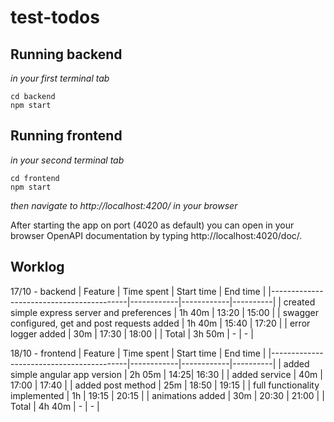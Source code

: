 # test-todos

## Running backend
*in your first terminal tab*
```
cd backend
npm start
```

## Running frontend
*in your second terminal tab*
```
cd frontend
npm start
```

*then navigate to http://localhost:4200/ in your browser*

After starting the app on port (4020 as default) you can open
in your browser OpenAPI documentation by typing http://localhost:4020/doc/.

## Worklog

17/10 - backend
| Feature                                  | Time spent | Start time | End time |
|------------------------------------------|------------|------------|----------|
| created simple express server and preferences | 1h 40m | 13:20 | 15:00 |
| swagger configured, get and post requests added | 1h 40m | 15:40 | 17:20 |
| error logger added | 30m | 17:30 | 18:00 |
| Total | 3h 50m | - | - |


18/10 - frontend
| Feature                                  | Time spent | Start time | End time |
|------------------------------------------|------------|------------|----------|
| added simple angular app version | 2h 05m | 14:25| 16:30 |
| added service | 40m | 17:00 | 17:40 |
| added post method | 25m | 18:50 | 19:15 |
| full functionality implemented | 1h | 19:15 | 20:15 |
| animations added | 30m | 20:30 | 21:00 |
| Total | 4h 40m | - | - |
